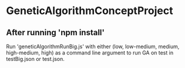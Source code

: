 # GeneticAlgorithmConceptProject

After running 'npm install'
-
Run 'geneticAlgorithmRunBig.js' with either (low, low-medium, medium, high-medium, high) as a command line argument to run GA on test in testBig.json or test.json.
